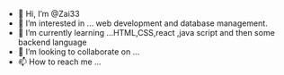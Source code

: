 - 👋 Hi, I’m @Zai33
- 👀 I’m interested in ... web development and database management.
- 🌱 I’m currently learning ...HTML,CSS,react ,java script and then some backend language
- 💞️ I’m looking to collaborate on ...
- 📫 How to reach me ...

<!---
Zai33/Zai33 is a ✨ special ✨ repository because its `README.md` (this file) appears on your GitHub profile.
You can click the Preview link to take a look at your changes.
--->
